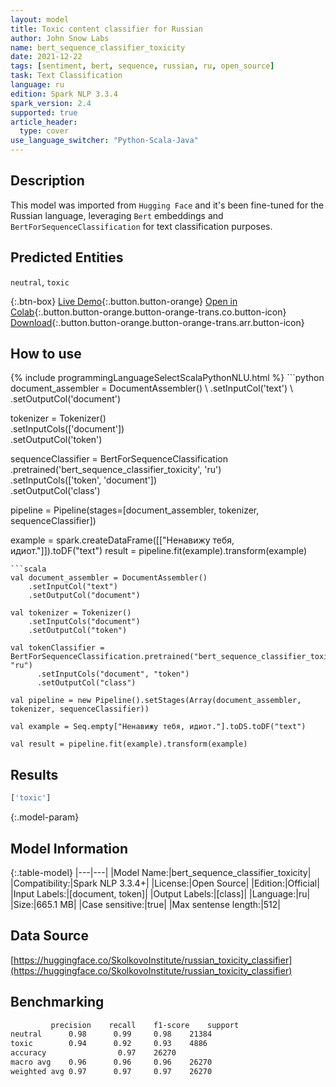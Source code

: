 ```yaml
---
layout: model
title: Toxic content classifier for Russian
author: John Snow Labs
name: bert_sequence_classifier_toxicity
date: 2021-12-22
tags: [sentiment, bert, sequence, russian, ru, open_source]
task: Text Classification
language: ru
edition: Spark NLP 3.3.4
spark_version: 2.4
supported: true
article_header:
  type: cover
use_language_switcher: "Python-Scala-Java"
---
```


## Description

This model was imported from `Hugging Face` and it's been fine-tuned for the Russian language, leveraging `Bert` embeddings and `BertForSequenceClassification` for text classification purposes.

## Predicted Entities

`neutral`, `toxic`

{:.btn-box}
[Live Demo](https://demo.johnsnowlabs.com/public/CLASSIFICATION_RU_TOXIC/){:.button.button-orange}
[Open in Colab](https://colab.research.google.com/github/JohnSnowLabs/spark-nlp-workshop/blob/master/tutorials/streamlit_notebooks/CLASSIFICATION_RU_TOXIC.ipynb){:.button.button-orange.button-orange-trans.co.button-icon}
[Download](https://s3.amazonaws.com/auxdata.johnsnowlabs.com/public/models/bert_sequence_classifier_toxicity_ru_3.3.4_2.4_1640162987772.zip){:.button.button-orange.button-orange-trans.arr.button-icon}

## How to use



<div class="tabs-box" markdown="1">
{% include programmingLanguageSelectScalaPythonNLU.html %}
```python
document_assembler = DocumentAssembler() \
    .setInputCol('text') \
    .setOutputCol('document')

tokenizer = Tokenizer() \
    .setInputCols(['document']) \
    .setOutputCol('token')

sequenceClassifier = BertForSequenceClassification \
      .pretrained('bert_sequence_classifier_toxicity', 'ru') \
      .setInputCols(['token', 'document']) \
      .setOutputCol('class')

pipeline = Pipeline(stages=[document_assembler, tokenizer, sequenceClassifier])

example = spark.createDataFrame([["Ненавижу тебя, идиот."]]).toDF("text")
result = pipeline.fit(example).transform(example)
```
```scala
val document_assembler = DocumentAssembler() 
    .setInputCol("text") 
    .setOutputCol("document")

val tokenizer = Tokenizer() 
    .setInputCols("document") 
    .setOutputCol("token")

val tokenClassifier = BertForSequenceClassification.pretrained("bert_sequence_classifier_toxicity", "ru")
      .setInputCols("document", "token")
      .setOutputCol("class")

val pipeline = new Pipeline().setStages(Array(document_assembler, tokenizer, sequenceClassifier))

val example = Seq.empty["Ненавижу тебя, идиот."].toDS.toDF("text")

val result = pipeline.fit(example).transform(example)
```
</div>

## Results

```bash
['toxic']
```

{:.model-param}
## Model Information

{:.table-model}
|---|---|
|Model Name:|bert_sequence_classifier_toxicity|
|Compatibility:|Spark NLP 3.3.4+|
|License:|Open Source|
|Edition:|Official|
|Input Labels:|[document, token]|
|Output Labels:|[class]|
|Language:|ru|
|Size:|665.1 MB|
|Case sensitive:|true|
|Max sentense length:|512|

## Data Source

[https://huggingface.co/SkolkovoInstitute/russian_toxicity_classifier](https://huggingface.co/SkolkovoInstitute/russian_toxicity_classifier)

## Benchmarking

```bash
         precision    recall	f1-score	support
neutral      0.98	   0.99	    0.98	21384
toxic        0.94	   0.92	    0.93	4886
accuracy  	  		    0.97	26270
macro avg    0.96	   0.96	    0.96	26270
weighted avg 0.97	   0.97	    0.97	26270
```

